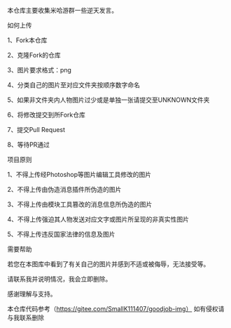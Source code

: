 本仓库主要收集米哈游群一些逆天发言。

如何上传

1、Fork本仓库

2、克隆Fork的仓库

3、图片要求格式：png

4、分类自己的图片至对应文件夹按顺序数字命名

5、如果非文件夹内人物图片过少或是单独一张请提交至UNKNOWN文件夹

6、将修改提交到所Fork仓库

7、提交Pull Request

8、等待PR通过


项目原则

1、不得上传经Photoshop等图片编辑工具修改的图片

2、不得上传由伪造消息插件所伪造的图片

3、不得上传由模块工具篡改的消息信息所伪造的图片

4、不得上传强迫其人物发送对应文字或图片所呈现的非真实性图片

5、不得上传违反国家法律的信息及图片


需要帮助

若您在本图库中看到了有关自己的图片并感到不适或被侮辱，无法接受等。

请联系我并说明情况，我会立即删除。

感谢理解与支持。

本仓库代码参考（https://gitee.com/SmallK111407/goodjob-img） 如有侵权请与我联系删除
